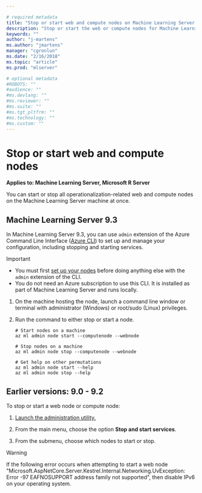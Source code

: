 ```yaml
---

# required metadata
title: "Stop or start web and compute nodes on Machine Learning Server "
description: "Stop or start the web or compute nodes for Machine Learning Server operationalization"
keywords: ""
author: "j-martens"
ms.author: "jmartens"
manager: "cgronlun"
ms.date: "2/16/2018"
ms.topic: "article"
ms.prod: "mlserver"

# optional metadata
#ROBOTS: ""
#audience: ""
#ms.devlang: ""
#ms.reviewer: ""
#ms.suite: ""
#ms.tgt_pltfrm: ""
#ms.technology: ""
#ms.custom: ""
---
```


# Stop or start web and compute nodes

**Applies to:  Machine Learning Server, Microsoft R Server**

You can start or stop all operationalization-related web and compute nodes on the Machine Learning Server machine at once.

## Machine Learning Server 9.3

In Machine Learning Server 9.3, you can use `admin` extension of the Azure Command Line Interface ([Azure CLI](https://docs.microsoft.com/en-us/cli/azure/install-azure-cli?view=azure-cli-latest)) to set up and manage your configuration, including stopping and starting services.

>[!Important]
>- You must first [set up your nodes](configure-machine-learning-server-one-box.md) before doing anything else with the `admin` extension of the CLI.
>- You do not need an Azure subscription to use this CLI. It is installed as part of Machine Learning Server and runs locally.  

1. On the machine hosting the node, launch a command line window or terminal  with administrator (Windows) or root/sudo (Linux) privileges.

1. Run the command to either stop or start a node.
   ```azurecli
   # Start nodes on a machine
   az ml admin node start --computenode --webnode

   # Stop nodes on a machine
   az ml admin node stop --computenode --webnode

   # Get help on other permutations
   az ml admin node start --help
   az ml admin node stop --help
   ```

## Earlier versions: 9.0 - 9.2

To stop or start a web node or compute node:

1. [Launch the administration utility.](configure-admin-cli-launch.md)

1. From the main menu, choose the option **Stop and start services**.

1. From the submenu, choose which nodes to start or stop.

>[!Warning]
>If the following error occurs when attempting to start a web node "Microsoft.AspNetCore.Server.Kestrel.Internal.Networking.UvException: Error -97 EAFNOSUPPORT address family not supported", then disable IPv6 on your operating system.